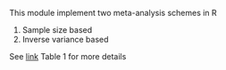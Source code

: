 This module implement two meta-analysis schemes in R

1. Sample size based
2. Inverse variance based

See [link](https://www.ncbi.nlm.nih.gov/pmc/articles/PMC2922887/) Table 1 for more details